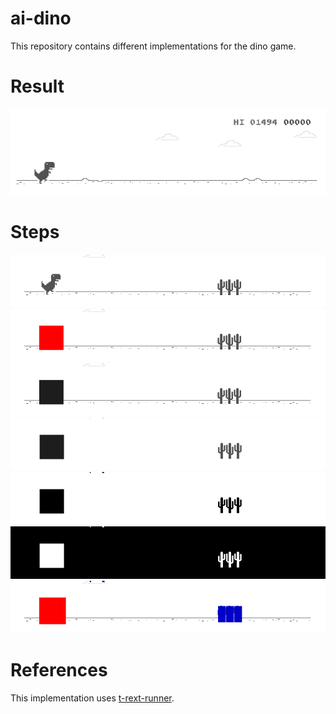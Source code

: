 # ai-dino
This repository contains different implementations for the dino game.

# Result
![Dino Gif](_doc/dino.gif)

# Steps
![Image 1](_doc/75-image1.png)
![Image 2](_doc/75-image2.png)
![Image 3](_doc/75-image3.png)
![Image 4](_doc/75-image4.png)
![Image 5](_doc/75-image5.png)
![Image 6](_doc/75-image6.png)
![Image 7](_doc/75-image7.png)



# References
This implementation uses [t-rext-runner](https://github.com/wayou/t-rex-runner).

